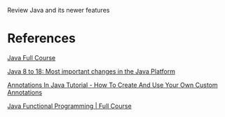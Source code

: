 Review Java and its newer features

# References
[Java Full Course](https://www.youtube.com/watch?v=Qgl81fPcLc8)

[Java 8 to 18: Most important changes in the Java Platform](https://www.youtube.com/watch?v=P7SI9mLwiqw)

[Annotations In Java Tutorial - How To Create And Use Your Own Custom Annotations](https://www.youtube.com/watch?v=DkZr7_c9ry8)

[Java Functional Programming | Full Course](https://www.youtube.com/watch?v=VRpHdSFWGPs)